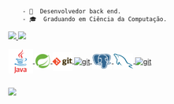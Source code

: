 

        - 🚀  Desenvolvedor back end.
        - 🎓  Graduando em Ciência da Computação.



<div >
  <a href="https://github.com/BrenoAraujoo">
  <img height="180em" src="https://github-readme-stats.vercel.app/api?username=BrenoAraujoo&show_icons=true&theme=prussian&include_all_commits=false&count_private=true"/>
  <img height="180em" src="https://github-readme-stats.vercel.app/api/top-langs/?username=BrenoAraujoo&layout=compact&langs_count=7&theme=prussian"/>
</div>
<div style="display: inline_block"><br>
<img align="center"height="50"src="https://raw.githubusercontent.com/devicons/devicon/1119b9f84c0290e0f0b38982099a2bd027a48bf1/icons/java/java-original-wordmark.svg">
  
  <img img align="center" height="32" src="https://raw.githubusercontent.com/github/explore/80688e429a7d4ef2fca1e82350fe8e3517d3494d/topics/spring-boot/spring-boot.png" alt="spring"/>

  
  <img align="center" alt="git" height="39" width="40" src="https://raw.githubusercontent.com/github/explore/80688e429a7d4ef2fca1e82350fe8e3517d3494d/topics/git/git.png">
  
<img align="center" alt="git" height="32" width="40" src="https://raw.githubusercontent.com/heroku/favicon/master/favicon.iconset/icon_32x32.png">

<img align="center" alt="git" height="32" width="40" src="https://raw.githubusercontent.com/devicons/devicon/1119b9f84c0290e0f0b38982099a2bd027a48bf1/icons/postgresql/postgresql-plain.svg">

<img align="center" alt="git" height="32" width="40" src="https://raw.githubusercontent.com/devicons/devicon/1119b9f84c0290e0f0b38982099a2bd027a48bf1/icons/mysql/mysql-original.svg">

<img align="center" alt="git" height="32" src="https://avatars.githubusercontent.com/u/10251060?s=200&v=4">



</div>
  
 
## 
 
<div> 


  <a href="https://www.linkedin.com/in/breno-souza-araujo/" target="_blank"><img src="https://img.shields.io/badge/-LinkedIn-%230077B5?style=for-the-badge&logo=linkedin&logoColor=white" target="_blank"></a> 
 

 
</div>
